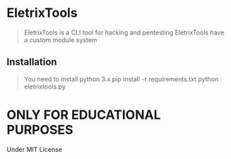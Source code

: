 # EletrixTools 

> EletrixTools is a CLI tool for hacking and pentesting
> EletrixTools have a custom module system

## Installation

> You need to install python 3.x
> pip install -r requirements.txt
> python eletrixtools.py

# ONLY FOR EDUCATIONAL PURPOSES
Under MIT License